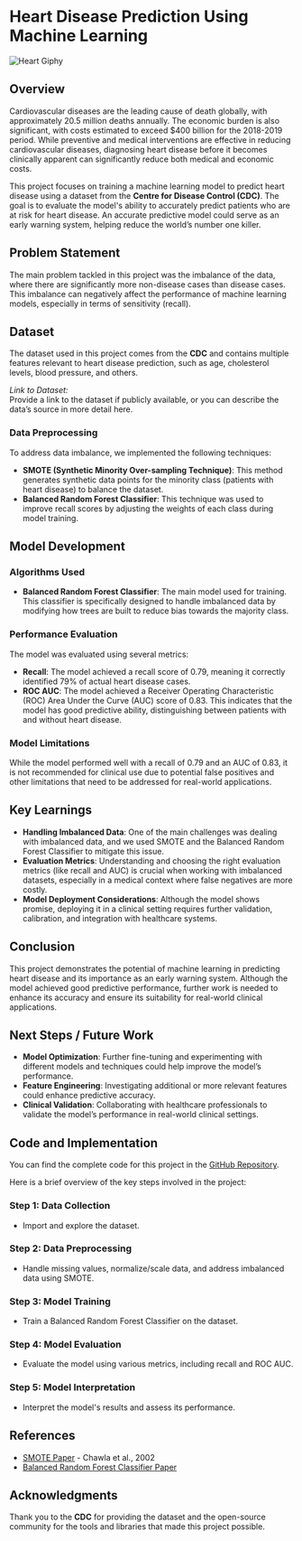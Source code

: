 # Heart Disease Prediction Using Machine Learning
![Heart Giphy](https://github.com/user-attachments/assets/9ec55a36-5020-4297-b900-e7176bfe13d1)
## Overview

Cardiovascular diseases are the leading cause of death globally, with approximately 20.5 million deaths annually. The economic burden is also significant, with costs estimated to exceed $400 billion for the 2018-2019 period. While preventive and medical interventions are effective in reducing cardiovascular diseases, diagnosing heart disease before it becomes clinically apparent can significantly reduce both medical and economic costs.

This project focuses on training a machine learning model to predict heart disease using a dataset from the **Centre for Disease Control (CDC)**. The goal is to evaluate the model's ability to accurately predict patients who are at risk for heart disease. An accurate predictive model could serve as an early warning system, helping reduce the world’s number one killer.

## Problem Statement

The main problem tackled in this project was the imbalance of the data, where there are significantly more non-disease cases than disease cases. This imbalance can negatively affect the performance of machine learning models, especially in terms of sensitivity (recall).

## Dataset

The dataset used in this project comes from the **CDC** and contains multiple features relevant to heart disease prediction, such as age, cholesterol levels, blood pressure, and others.

*Link to Dataset:*  
Provide a link to the dataset if publicly available, or you can describe the data’s source in more detail here.

### Data Preprocessing

To address data imbalance, we implemented the following techniques:
- **SMOTE (Synthetic Minority Over-sampling Technique)**: This method generates synthetic data points for the minority class (patients with heart disease) to balance the dataset.
- **Balanced Random Forest Classifier**: This technique was used to improve recall scores by adjusting the weights of each class during model training.

## Model Development

### Algorithms Used
- **Balanced Random Forest Classifier**: The main model used for training. This classifier is specifically designed to handle imbalanced data by modifying how trees are built to reduce bias towards the majority class.

### Performance Evaluation
The model was evaluated using several metrics:
- **Recall**: The model achieved a recall score of 0.79, meaning it correctly identified 79% of actual heart disease cases.
- **ROC AUC**: The model achieved a Receiver Operating Characteristic (ROC) Area Under the Curve (AUC) score of 0.83. This indicates that the model has good predictive ability, distinguishing between patients with and without heart disease.

### Model Limitations
While the model performed well with a recall of 0.79 and an AUC of 0.83, it is not recommended for clinical use due to potential false positives and other limitations that need to be addressed for real-world applications.

## Key Learnings

- **Handling Imbalanced Data**: One of the main challenges was dealing with imbalanced data, and we used SMOTE and the Balanced Random Forest Classifier to mitigate this issue.
- **Evaluation Metrics**: Understanding and choosing the right evaluation metrics (like recall and AUC) is crucial when working with imbalanced datasets, especially in a medical context where false negatives are more costly.
- **Model Deployment Considerations**: Although the model shows promise, deploying it in a clinical setting requires further validation, calibration, and integration with healthcare systems.

## Conclusion

This project demonstrates the potential of machine learning in predicting heart disease and its importance as an early warning system. Although the model achieved good predictive performance, further work is needed to enhance its accuracy and ensure its suitability for real-world clinical applications.

## Next Steps / Future Work

- **Model Optimization**: Further fine-tuning and experimenting with different models and techniques could help improve the model’s performance.
- **Feature Engineering**: Investigating additional or more relevant features could enhance predictive accuracy.
- **Clinical Validation**: Collaborating with healthcare professionals to validate the model’s performance in real-world clinical settings.

## Code and Implementation

You can find the complete code for this project in the [GitHub Repository](https://github.com/FrankF2025/DSML_Capstone_Heart_Disease/tree/main).

Here is a brief overview of the key steps involved in the project:

### Step 1: Data Collection
- Import and explore the dataset.

### Step 2: Data Preprocessing
- Handle missing values, normalize/scale data, and address imbalanced data using SMOTE.

### Step 3: Model Training
- Train a Balanced Random Forest Classifier on the dataset.

### Step 4: Model Evaluation
- Evaluate the model using various metrics, including recall and ROC AUC.

### Step 5: Model Interpretation
- Interpret the model's results and assess its performance.

## References

- [SMOTE Paper](https://arxiv.org/abs/1106.1813) - Chawla et al., 2002
- [Balanced Random Forest Classifier Paper](https://www.ijcai.org/Proceedings/15/Papers/420.pdf)

## Acknowledgments

Thank you to the **CDC** for providing the dataset and the open-source community for the tools and libraries that made this project possible.

